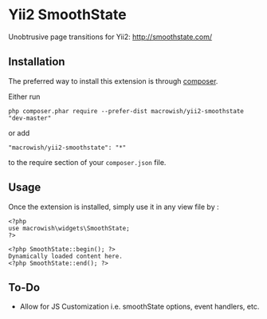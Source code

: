 Yii2 SmoothState
================
Unobtrusive page transitions for Yii2: http://smoothstate.com/

Installation
------------

The preferred way to install this extension is through [composer](http://getcomposer.org/download/).

Either run

```
php composer.phar require --prefer-dist macrowish/yii2-smoothstate "dev-master"
```

or add

```
"macrowish/yii2-smoothstate": "*"
```

to the require section of your `composer.json` file.


Usage
-----

Once the extension is installed, simply use it in any view file by  :

```
<?php
use macrowish\widgets\SmoothState;
?>

<?php SmoothState::begin(); ?>
Dynamically loaded content here.
<?php SmoothState::end(); ?>
```

To-Do
-----

* Allow for JS Customization i.e. smoothState options, event handlers, etc.
